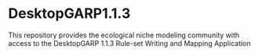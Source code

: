 # DesktopGARP1.1.3
This repository provides the ecological niche modeling community with access to the DesktopGARP 1.1.3 Rule-set Writing and Mapping Application
